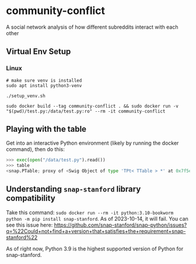 # community-conflict
A social network analysis of how different subreddits interact with each other

## Virtual Env Setup

### Linux

```shell
# make sure venv is installed
sudo apt install python3-venv

./setup_venv.sh

sudo docker build --tag community-conflict . && sudo docker run -v "$(pwd)/test.py:/data/test.py:ro" --rm -it community-conflict
```

## Playing with the table

Get into an interactive Python environment (likely by running the docker command), then do this:

```python
>>> exec(open("/data/test.py").read())
>>> table
<snap.PTable; proxy of <Swig Object of type 'TPt< TTable > *' at 0x7f5e6f9fa9f0> >
```

## Understanding `snap-stanford` library compatibility
Take this command: `sudo docker run --rm -it python:3.10-bookworm python -m pip install snap-stanford`.
As of 2023-10-14, it will fail.
You can see this issue here: https://github.com/snap-stanford/snap-python/issues?q=%22Could+not+find+a+version+that+satisfies+the+requirement+snap-stanford%22

As of right now, Python 3.9 is the highest supported version of Python for snap-stanford.
